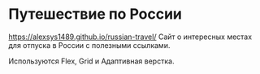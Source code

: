 # Путешествие по России

https://alexsys1489.github.io/russian-travel/
Сайт о интересных местах для отпуска в России с полезными ссылками.

Используются Flex, Grid и Адаптивная верстка.
